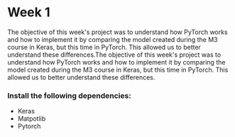 # Week 1
The objective of this week's project was to understand how PyTorch works and how to implement it by comparing the model created during the M3 course in Keras, but this time in PyTorch. This allowed us to better understand these differences.The objective of this week's project was to understand how PyTorch works and how to implement it by comparing the model created during the M3 course in Keras, but this time in PyTorch. This allowed us to better understand these differences.

### Install the following dependencies:
* Keras
* Matpotlib
* Pytorch

